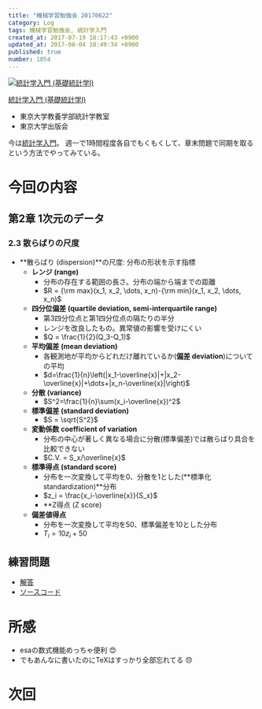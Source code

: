 ```yaml
---
title: "機械学習勉強会 20170622"
category: Log
tags: 機械学習勉強会, 統計学入門
created_at: 2017-07-19 18:17:43 +0900
updated_at: 2017-08-04 18:49:34 +0900
published: true
number: 1054
---
```


<div class="asin">
<div class="asin-image"><a href="https://www.amazon.co.jp/exec/obidos/ASIN/4130420658/nownabe0c-22/" rel="nofollow noopener" target="_blank"><img src="http://images-jp.amazon.com/images/P/4130420658.09._SL160_.jpg" alt="統計学入門 (基礎統計学Ⅰ)" title="統計学入門 (基礎統計学Ⅰ)"></a></div>
<div class="asin-detail">
<p><a href="https://www.amazon.co.jp/exec/obidos/ASIN/4130420658/nownabe0c-22/" rel="nofollow noopener" target="_blank">統計学入門 (基礎統計学Ⅰ)</a></p>
<ul>
<li>東京大学教養学部統計学教室</li>
<li>東京大学出版会</li>
</ul>
</div>

<p></p>
</div>

今は[統計学入門](https://www.amazon.co.jp/exec/obidos/ASIN/4130420658/nownabe0c-22/)。
週一で1時間程度各自でもくもくして、章末問題で同期を取るという方法でやってみている。

# 今回の内容
## 第2章 1次元のデータ
### 2.3 散らばりの尺度
* **散らばり (dispersion)**の尺度: 分布の形状を示す指標
    * **レンジ (range)**
        * 分布の存在する範囲の長さ。分布の端から端までの距離
        * $R = {\rm max}(x_1, x_2, \dots, x_n)-{\rm min}(x_1, x_2, \dots, x_n)$
    * **四分位偏差 (quartile deviation, semi-interquartile range)**
        * 第3四分位点と第1四分位点の隔たりの半分
        * レンジを改良したもの。異常値の影響を受けにくい
        * $Q = \frac{1}{2}(Q_3-Q_1)$
    * **平均偏差 (mean deviation)**
        * 各観測地が平均からどれだけ離れているか(**偏差 deviation**)についての平均
        * $d=\frac{1}{n}\left(|x_1-\overline{x}|+|x_2-\overline{x}|+\dots+|x_n-\overline{x}|\right)$
    * **分散 (variance)**
        * $S^2=\frac{1}{n}\sum(x_i-\overline{x})^2$
    * **標準偏差 (standard deviation)**
        * $S = \sqrt{S^2}$
    * **変動係数 coefficient of variation**
        * 分布の中心が著しく異なる場合に分散(標準偏差)では散らばり具合を比較できない
        * $C.V. = S_x/\overline{x}$
    * **標準得点 (standard score)**
        * 分布を一次変換して平均を0、分散を1とした(**標準化 standardization)**分布
        * $z_i = \frac{x_i-\overline{x}}{S_x}$
        * **Z得点 (Z score)
    * **偏差値得点**
        * 分布を一次変換して平均を50、標準偏差を10とした分布
        * $T_i = 10z_i + 50$

## 練習問題
* [解答](https://github.com/Wondershake/ml-statistics-intro/issues/1)
* [ソースコード](https://github.com/Wondershake/ml-statistics-intro/tree/master/nownabe/ch02)

# 所感
* esaの数式機能めっちゃ便利 :heart_eyes: 
* でもあんなに書いたのにTeXはすっかり全部忘れてる :disappointed: 

# 次回

```math
```
